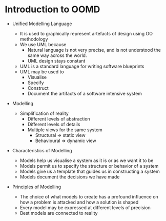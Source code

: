 # Introduction to OOMD

- Unified Modelling Language
  - It is used to graphically represent artefacts of design using OO methodology
  - We use UML because
    - Natural language is not very precise, and is not understood the same way across the world.
    - UML design stays constant
  - UML is a standard language for writing software blueprints
  - UML may be used to 
    - Visualise
    - Specify
    - Construct
    - Document the artifacts of a software intensive system

- Modelling
  - Simplification of reality
    - Different levels of abstraction
    - Different levels of details
    - Multiple views for the same system
      - Structural => static view
      - Behavioural => dynamic view

- Characteristics of Modelling
  - Models help us visualise a system as it is or as we want it to be
  - Models permit us to specify the structure or behavior of a system
  - Models give us a template that guides us in constructing a system
  - Models document the decisions we have made

- Principles of Modelling
  - The choice of what models to create has a profound influence on how a problem is attacked and how a solution is shaped
  - Every model may be expressed at different levels of precision
  - Best models are connected to reality